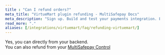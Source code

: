 ```yaml
---
title : "Can I refund orders?"
meta_title: "VirtueMart plugin refunding - MultiSafepay Docs"
meta_description: "Sign up. Build and test your payments integration. Explore our products and services. Use our API Reference, SDKs, and wrappers. Get support."
read_more: "."
aliases: [/integrations/virtuemart/faq/refunding-virtuemart/]
---
```

Yes, you can directly from your backend.  
You can also refund from your [MultiSafepay Control](https://merchant.multisafepay.com)
